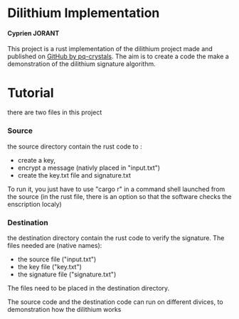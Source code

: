 # Dilithium Implementation
#### Cyprien JORANT

This project is a rust implementation of the dilithium project made and published on  [GitHub by pq-crystals](https://github.com/pq-crystals/dilithium). The aim is to create a code the make a demonstration of the dilithium signature algorithm. 


# Tutorial
there are two files in this project
### Source
the source directory contain the rust code to :
- create a key,
- encrypt a message (nativly placed in "input.txt")
- create the key.txt file and signature.txt

To run it, you just have to use "cargo r" in a command shell launched from the source 
(in the rust file, there is an option so that the software checks the enscription localy) 
### Destination

the destination directory contain the rust code to verify the signature. The files needed are (native names):
- the source file ("input.txt")
- the key file ("key.txt")
- the signature file ("signature.txt")

The files need to be placed in the destination directory.

The source code and the destination code can run on different divices, to demonstration how the dilithium works
